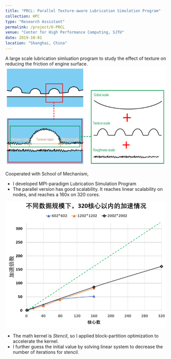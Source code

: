 ```yaml
---
title: "PRCL: Parallel Texture-aware Lubrication Simulation Program"
collection: HPC
type: "Research Assistant"
permalink: /project/6-PRCL
venue: "Center for High Performance Computing, SJTU"
date: 2019-10-01
location: "Shanghai, China"
---
```

A large scale lubrication simluation program to study the effect of texture on reducing the friction of engine surface.
![texture](/images/prcl/texture.png "texture")

Cooperated with School of Mechanism, 
- I developed MPI-paradigm Lubrication Simulation Program 
- The parallel version has good scalability. It reaches linear scalability on nodes, and reaches a 160x on 320 cores.

![scaling](/images/prcl/scaling.png "Scaling")

- The math kernel is *Stencil*, so I applied block-partition optimization to accelerate the kernel.
- I further guess the initial value by solving linear system to decrease the number of iterations for stencil.

